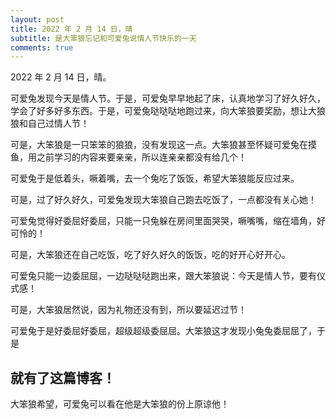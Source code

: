 ```yaml
---
layout: post
title: 2022 年 2 月 14 日，晴
subtitle: 是大笨狼忘记和可爱兔说情人节快乐的一天
comments: true
---
```


2022 年 2 月 14 日，晴。

可爱兔发现今天是情人节。于是，可爱兔早早地起了床，认真地学习了好久好久，学会了好多好多东西。于是，可爱兔哒哒哒地跑过来，向大笨狼要奖励，想让大狼狼和自己过情人节！

可是，大笨狼是一只笨笨的狼狼，没有发现这一点。大笨狼甚至怀疑可爱兔在摸鱼，用之前学习的内容来要亲亲，所以连亲亲都没有给几个！

可爱兔于是低着头，噘着嘴，去一个兔吃了饭饭，希望大笨狼能反应过来。

可是，过了好久好久，可爱兔发现大笨狼自己跑去吃饭了，一点都没有关心她！

可爱兔觉得好委屈好委屈，只能一只兔躲在房间里面哭哭，噘嘴嘴，缩在墙角，好可怜的！

可是，大笨狼还在自己吃饭，吃了好久好久的饭饭，吃的好开心好开心。

可爱兔只能一边委屈屈，一边哒哒哒跑出来，跟大笨狼说：今天是情人节，要有仪式感！

可是，大笨狼居然说，因为礼物还没有到，所以要延迟过节！

可爱兔于是好委屈好委屈，超级超级委屈屈。大笨狼这才发现小兔兔委屈屈了，于是

## 就有了这篇博客！

大笨狼希望，可爱兔可以看在他是大笨狼的份上原谅他！
